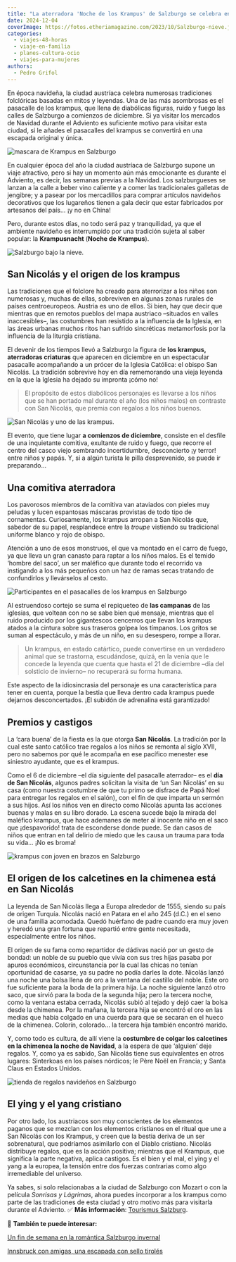 ```yaml
---
title: "La aterradora 'Noche de los Krampus' de Salzburgo se celebra en Adviento"
date: 2024-12-04
coverImage: https://fotos.etheriamagazine.com/2023/10/Salzburgo-nieve.jpg
categories: 
  - viajes-48-horas
  - viaje-en-familia
  - planes-cultura-ocio
  - viajes-para-mujeres
authors: 
  - Pedro Grifol
---
```


En época navideña, la ciudad austríaca celebra numerosas tradiciones folclóricas basadas 
en mitos y leyendas. Una de las más asombrosas es el pasacalle de los krampus, que llena 
de diabólicas figuras, ruido y fuego las calles de Salzburgo a comienzos de diciembre. 
Si ya visitar los mercados de Navidad durante el Adviento es suficiente motivo para 
visitar esta ciudad, si le añades el pasacalles del krampus se convertirá en una 
escapada original y única. 

![mascara de Krampus en Salzburgo](https://fotos.etheriamagazine.com/2023/10/salzburgo-Krampus-mascara.jpg "Aterrador Krampus en Salzburgo. © Pedro Grifol.")

En cualquier época del año la ciudad austríaca de Salzburgo supone un viaje atractivo, 
pero si hay un momento aún más emocionante es durante el Adviento, es decir, las semanas 
previas a la Navidad. Los salzburgueses se lanzan a la calle a beber vino caliente y a 
comer las tradicionales galletas de jengibre; y a pasear por los mercadillos para 
comprar artículos navideños decorativos que los lugareños tienen a gala decir que estar 
fabricados por artesanos del país… ¡y no en China! 

Pero, durante estos días, no todo será paz y tranquilidad, ya que el ambiente navideño 
es interrumpido por una tradición sujeta al saber popular: la **Krampusnacht** (**Noche 
de Krampus**). 

![Salzburgo bajo la nieve.](https://fotos.etheriamagazine.com/2023/10/Salzburgo-nieve.jpg "Salzburgo bajo la nieve. © Tourismus Salzburg GmbH")

## San Nicolás y el origen de los krampus

Las tradiciones que el folclore ha creado para aterrorizar a los niños son numerosas y, 
muchas de ellas, sobreviven en algunas zonas rurales de países centroeuropeos. Austria 
es uno de ellos. Si bien, hay que decir que mientras que en remotos pueblos del mapa 
austriaco –situados en valles inaccesibles–, las costumbres han resistido a la 
influencia de la Iglesia, en las áreas urbanas muchos ritos han sufrido sincréticas 
metamorfosis por la influencia de la liturgia cristiana. 

El devenir de los tiempos llevó a Salzburgo la figura de **los krampus, aterradoras 
criaturas** que aparecen en diciembre en un espectacular pasacalle acompañando a un 
prócer de la Iglesia Católica: el obispo San Nicolás. La tradición sobrevive hoy en día 
rememorando una vieja leyenda en la que la Iglesia ha dejado su impronta ¡cómo no! 

> El propósito de estos diabólicos personajes es llevarse a los niños que se han portado 
> mal durante el año (los niños malos) en contraste con San Nicolás, que premia con 
> regalos a los niños buenos. 

![San Nicolás y uno de las krampus.](https://fotos.etheriamagazine.com/2023/10/salzburgo-San-Nicolas-y-krampus.jpg "San Nicolás y uno de los krampus con el cesto para llevarse a los niños. © Pedro Grifol.")

El evento, que tiene lugar **a comienzos de diciembre**, consiste en el desfile de una 
inquietante comitiva, exultante de ruido y fuego, que recorre el centro del casco viejo 
sembrando incertidumbre, desconcierto ¡y terror! entre niños y papás. Y, si a algún 
turista le pilla desprevenido, se puede ir preparando... 

## Una comitiva aterradora

Los pavorosos miembros de la comitiva van ataviados con pieles muy peludas y lucen 
espantosas máscaras provistas de todo tipo de cornamentas. Curiosamente, los krampus 
arropan a San Nicolás que, sabedor de su papel, resplandece entre la _troupe_ vistiendo 
su tradicional uniforme blanco y rojo de obispo. 

Atención a uno de esos monstruos, el que va montado en el carro de fuego, ya que lleva 
un gran canasto para raptar a los niños malos. Es el temido ‘hombre del saco’, un ser 
maléfico que durante todo el recorrido va instigando a los más pequeños con un haz de 
ramas secas tratando de confundirlos y llevárselos al cesto. 

![Participantes en el pasacalles de los krampus en Salzburgo](https://fotos.etheriamagazine.com/2023/10/salzburgo-krampus-Pasacalle.jpg "Participantes en el pasacalles de los krampus. © P.G.")

Al estruendoso cortejo se suma el repiqueteo de **las campanas** de las iglesias, que 
voltean con no se sabe bien qué mensaje, mientras que el ruido producido por los 
gigantescos cencerros que llevan los krampus atados a la cintura sobre sus traseros 
golpea los tímpanos. Los gritos se suman al espectáculo, y más de un niño, en su 
desespero, rompe a llorar. 

> Un krampus, en estado catártico, puede convertirse en un verdadero animal que se 
> trastorna, escudándose, quizá, en la venia que le concede la leyenda que cuenta que 
> hasta el 21 de diciembre –día del solsticio de invierno– no recuperará su forma humana. 

Este aspecto de la idiosincrasia del personaje es una característica para tener en 
cuenta, porque la bestia que lleva dentro cada krampus puede dejarnos desconcertados. 
¡El subidón de adrenalina está garantizado! 

## Premios y castigos

La ‘cara buena’ de la fiesta es la que otorga **San Nicolás**. La tradición por la cual 
este santo católico trae regalos a los niños se remonta al siglo XVII, pero no sabemos 
por qué le acompaña en ese pacífico menester ese siniestro ayudante, que es el krampus. 

Como el 6 de diciembre –el día siguiente del pasacalle aterrador– es el **día de San 
Nicolás**, algunos padres solicitan la visita de ‘un San Nicolás’ en su casa (como 
nuestra costumbre de que tu primo se disfrace de Papá Noel para entregar los regalos en 
el salón), con el fin de que imparta un sermón a sus hijos. Así los niños ven en directo 
como Nicolás apunta las acciones buenas y malas en su libro dorado. La escena sucede 
bajo la mirada del maléfico krampus, que hace ademanes de meter al inocente niño en el 
saco que ¡despavorido! trata de esconderse donde puede. Se dan casos de niños que entran 
en tal delirio de miedo que les causa un trauma para toda su vida… ¡No es broma! 

![krampus con joven en brazos en Salzburgo](https://fotos.etheriamagazine.com/2023/10/salzburgo-krampus-hombre-saco.jpg "Los krampus amenazan con llevarse a aquellos que se portan mal. © SG")

## El origen de los calcetines en la chimenea está en San Nicolás

La leyenda de San Nicolás llega a Europa alrededor de 1555, siendo su país de origen 
Turquía. Nicolás nació en Patara en el año 245 (d.C.) en el seno de una familia 
acomodada. Quedó huérfano de padre cuando era muy joven y heredó una gran fortuna que 
repartió entre gente necesitada, especialmente entre los niños. 

El origen de su fama como repartidor de dádivas nació por un gesto de bondad: un noble 
de su pueblo que vivía con sus tres hijas pasaba por apuros económicos, circunstancia 
por la cual las chicas no tenían oportunidad de casarse, ya su padre no podía darles la 
dote. Nicolás lanzó una noche una bolsa llena de oro a la ventana del castillo del 
noble. Este oro fue suficiente para la boda de la primera hija. La noche siguiente lanzó 
otro saco, que sirvió para la boda de la segunda hija; pero la tercera noche, como la 
ventana estaba cerrada, Nicolás subió al tejado y dejó caer la bolsa desde la chimenea. 
Por la mañana, la tercera hija se encontró el oro en las medias que había colgado en una 
cuerda para que se secaran en el hueco de la chimenea. Colorín, colorado… la tercera 
hija también encontró marido. 

Y, como todo es cultura, de allí viene la **costumbre de colgar los calcetines en la 
chimenea la noche de Navidad**, a la espera de que ‘alguien’ deje regalos. Y, como ya es 
sabido, San Nicolás tiene sus equivalentes en otros lugares: Sinterkoas en los países 
nórdicos; le Père Noël en Francia; y Santa Claus en Estados Unidos. 

![tienda de regalos navideños en Salzburgo](https://fotos.etheriamagazine.com/2023/10/Salzburgo-Navidad.jpg "Ambiente navideño en Salzburgo durante el Adviento. © Pedro Grifol.")

## El ying y el yang cristiano

Por otro lado, los austriacos son muy conscientes de los elementos paganos que se 
mezclan con los elementos cristianos en el ritual que une a San Nicolás con los Krampus, 
y creen que la bestia deriva de un ser sobrenatural, que podríamos asimilarlo con el 
Diablo cristiano. Nicolás distribuye regalos, que es la acción positiva; mientras que el 
Krampus, que significa la parte negativa, aplica castigos. Es el bien y el mal, el ying 
y el yang a la europea, la tensión entre dos fuerzas contrarias como algo irremediable 
del universo. 

Ya sabes, si solo relacionabas a la ciudad de Salzburgo con Mozart o con la película 
_Sonrisas y Lágrimas_, ahora puedes incorporar a los krampus como parte de las 
tradiciones de esta ciudad y otro motivo más para visitarla durante el Adviento. ✅ **Más 
información**: [Tourismus Salzburg](http://www.salzburg.info). 

📌 **También te puede interesar:** 

[Un fin de semana en la romántica Salzburgo 
invernal](https://etheriamagazine.com/2019/12/02/48-horas-en-salzburgo-invernal-mercadillos-navidenos-escapada-romantica/) 

[Innsbruck con amigas, una escapada con sello 
tirolés](https://etheriamagazine.com/2023/10/18/que-ver-innsbruck-con-amigas/)
